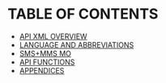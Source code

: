 <html>

<head>

<h1>TABLE OF CONTENTS</h1>

</head>

<body>

<ul>

<li> <a href="API%20XML%20OVERVIEW.md">API XML OVERVIEW</a> </li>
<li> <a href="LANGUAGE%20AND%20ABBREVIATIONS.md">LANGUAGE AND ABBREVIATIONS</a> </li>  	
<li> <a href="SMS+MMS%20MO.md">SMS+MMS MO</a> </li>
<li> <a href="FUNCTIONS/API%20FUNCTIONS.md">API FUNCTIONS</a></li>
<li> <a href="APPEDICES/API%20APPENDICES.md">APPENDICES</a> </li>


</ul>

